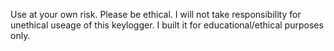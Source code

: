 Use at your own risk. Please be ethical. I will not take responsibility for unethical useage of this keylogger. I built it for educational/ethical purposes only. 
